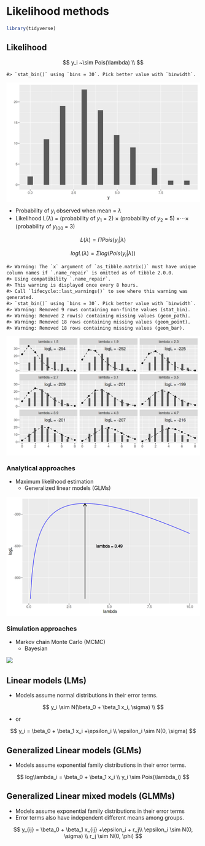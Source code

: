 


# Likelihood methods


```r
library(tidyverse)
```

## Likelihood 

$$
y_i ~\sim Pois(\lambda) \\
$$



```
#> `stat_bin()` using `bins = 30`. Pick better value with `binwidth`.
```

<!--html_preserve--><div id="htmlwidget-983315589fed18d622a7" style="width:100%;height:auto;" class="datatables html-widget"></div>
<script type="application/json" data-for="htmlwidget-983315589fed18d622a7">{"x":{"filter":"none","data":[["1","2","3","4","5","6","7","8","9","10","11","12","13","14","15","16","17","18","19","20","21","22","23","24","25","26","27","28","29","30","31","32","33","34","35","36","37","38","39","40","41","42","43","44","45","46","47","48","49","50","51","52","53","54","55","56","57","58","59","60","61","62","63","64","65","66","67","68","69","70","71","72","73","74","75","76","77","78","79","80","81","82","83","84","85","86","87","88","89","90","91","92","93","94","95","96","97","98","99","100"],[2,5,3,6,7,1,3,6,4,3,7,3,4,4,1,6,2,1,3,7,6,4,4,9,4,4,4,4,2,2,7,6,4,5,0,3,5,2,2,2,2,3,3,3,2,2,2,3,2,6,1,3,5,1,4,2,1,5,6,3,4,1,3,2,5,3,5,5,5,3,5,4,4,0,3,2,3,4,3,1,2,4,3,5,1,3,8,6,6,2,1,4,3,4,2,2,5,1,3,3],[1,2,3,4,5,6,7,8,9,10,11,12,13,14,15,16,17,18,19,20,21,22,23,24,25,26,27,28,29,30,31,32,33,34,35,36,37,38,39,40,41,42,43,44,45,46,47,48,49,50,51,52,53,54,55,56,57,58,59,60,61,62,63,64,65,66,67,68,69,70,71,72,73,74,75,76,77,78,79,80,81,82,83,84,85,86,87,88,89,90,91,92,93,94,95,96,97,98,99,100]],"container":"<table class=\"display\">\n  <thead>\n    <tr>\n      <th> <\/th>\n      <th>y<\/th>\n      <th>ID<\/th>\n    <\/tr>\n  <\/thead>\n<\/table>","options":{"columnDefs":[{"className":"dt-right","targets":[1,2]},{"orderable":false,"targets":0}],"order":[],"autoWidth":false,"orderClasses":false}},"evals":[],"jsHooks":[]}</script><!--/html_preserve--><img src="like_files/figure-html/unnamed-chunk-2-2.png" width="672" style="display: block; margin: auto;" />



- Probability of $y_i$ observed when mean = $\lambda$ 
- Likelihood L($\lambda$) = (probability of $y_1$ = 2) $\times$ (probability of $y_2$ = 5) $\times \cdots \times$ (probability of $y_{100}$ = 3) 


$$
L(\lambda) = \Pi Pois(y_i | \lambda)
$$

$$
logL(\lambda) = \Sigma log(Pois(y_i | \lambda))
$$



```
#> Warning: The `x` argument of `as_tibble.matrix()` must have unique column names if `.name_repair` is omitted as of tibble 2.0.0.
#> Using compatibility `.name_repair`.
#> This warning is displayed once every 8 hours.
#> Call `lifecycle::last_warnings()` to see where this warning was generated.
#> `stat_bin()` using `bins = 30`. Pick better value with `binwidth`.
#> Warning: Removed 9 rows containing non-finite values (stat_bin).
#> Warning: Removed 2 row(s) containing missing values (geom_path).
#> Warning: Removed 18 rows containing missing values (geom_point).
#> Warning: Removed 18 rows containing missing values (geom_bar).
```

<img src="like_files/figure-html/unnamed-chunk-4-1.png" width="672" style="display: block; margin: auto;" />

### Analytical approaches

- Maximum likelihood estimation
  - Generalized linear models (GLMs)

<img src="like_files/figure-html/unnamed-chunk-5-1.png" width="672" style="display: block; margin: auto;" />


### Simulation approaches

- Markov chain Monte Carlo (MCMC)
  - Bayesian

![](images/Hplt5.gif)


## Linear models (LMs)

- Models assume normal distributions in their error terms.

$$
y_i \sim N(\beta_0 + \beta_1 x_i, \sigma) \\
$$

- or

$$
y_i = \beta_0 + \beta_1 x_i +\epsilon_i \\
\epsilon_i \sim N(0, \sigma)
$$

## Generalized Linear models (GLMs)

- Models assume exponential family distributions in their error terms.

$$
log\lambda_i = \beta_0 + \beta_1 x_i \\
y_i \sim Pois(\lambda_i)
$$


## Generalized Linear mixed models (GLMMs)

- Models assume exponential family distributions in their error terms 
- Error terms also have independent different means among groups.

$$
y_{ij} = \beta_0 + \beta_1 x_{ij} +\epsilon_i + r_j\\
\epsilon_i \sim N(0, \sigma) \\
r_j \sim N(0, \phi)
$$

